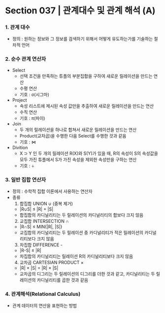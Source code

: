 # Section 037 | 관계대수 및 관계 해석 (A)

### 1. 관계 대수
- 정의 : 원하는 정보와 그 정보를 검색하기 위해서 어떻게 유도하는가를 기술하는 절차적 언어

### 2. 순수 관계 연산자
- Select 
  - 선택 조건을 만족하는 튜플의 부분집합을 구하여 새로운 릴레이션을 만드는 연산
  - 수평 연산
  - 기호 : σ(시그마)
- Project
  - 속성 리스트에 제시된 속성 값만을 추출하여 새로운 릴레이션을 만드는 연산
  - 수직 연산
  - 기호 : π(파이)
- Join
  - 두 개의 릴레이션을 하나로 합쳐서 새로운 릴레이션을 만드는 연산
  - Product(교차곱)을 수행한 다음 Select를 수행한 것과 같음
  - 기호 : ⋈
- Divition
  - X ⊃ Y 인 두 개의 릴레이션 R(X)와 S(Y)가 있을 때, R의 속성이 S의 속성값을 모두 가진 튜플에서 S가 가진 속성을 제외한 속성만을 구하는 연산
  - 기호 : ÷

### 3. 일반 집합 연산자
- 정의 : 수학적 집합 이론에서 사용하는 연산자
- 종류
  1. 합집합 UNION ∪ (중복 제거)
  - |R∪S| ≤ |R| + |S|
  - 합집합의 카디널리티는 두 릴레이션의 카디널리티의 합보다 크지 않음
  2. 교집합 INTERSECTION ∩
  - |R∩S| ≤ MIN{|R|, |S|}
  - 교집합의 카디널리티는 두 릴레이션 중 카디널리티가 적은 릴레이션의 카디널리티보다 크지 않음
  3. 차집합 DIFFERENCE -
  - |R-S| ≤ |R|
  - 차집합의 카디널리티는 릴레이션 R의 카디널리티보다 크지 않음
  4. 교차곱 CARTESIAN PRODUCT ×
  - |R| × |S| = |R| × |S|
  - 교차곱의 디그리는 두 릴레이션의 디그리를 더한 것과 같고, 카디널리티는 두 릴레이션의 카디널리티를 곱한 것과 같음

### 4. 관계해석(Relational Calculus)
- 관계 데이터의 연산을 표현하는 방법